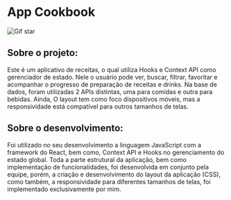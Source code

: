 # App Cookbook

![Gif star](https://github.com/Igormcf/app-cookbook/blob/main/app-cookbook.gif)

## Sobre o projeto:
Este é um aplicativo de receitas, o qual utiliza Hooks e Context API como gerenciador de estado.
Nele o usuário pode ver, buscar, filtrar, favoritar e acompanhar o progresso de preparação de receitas e drinks.
Na base de dados, foram utilizadas 2 APIs distintas, uma para comidas e outra para bebidas. Ainda, O layout tem como foco dispositivos móveis, mas a responsividade está compatível para outros tamanhos de telas.

## Sobre o desenvolvimento:
Foi utilizado no seu desenvolvimento a linguagem JavaScript com a framework do React, bem como, Context API e Hooks no gerenciamento do estado global.
Toda a parte estrutural da aplicação, bem como implementação de funcionalidades, foi desenvolvida em conjunto pela equipe, porém, a criação e desenvolvimento do layout da aplicação (CSS), como também, a responsividade para diferentes tamanhos de telas, foi implementado exclusivamente por mim.
